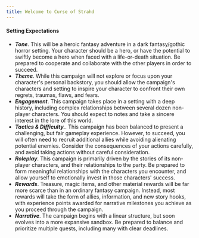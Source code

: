 ```yaml
---
title: Welcome to Curse of Strahd
---
```


#### Setting Expectations

- **_Tone_**. This will be a heroic fantasy adventure in a dark fantasy/gothic horror setting. Your character should be a hero, or have the potential to swiftly become a hero when faced with a life-or-death situation. Be prepared to cooperate and collaborate with the other players in order to succeed.
- **_Theme_**. While this campaign will not explore or focus upon your character's personal backstory, you should allow the campaign's characters and setting to inspire your character to confront their own regrets, traumas, flaws, and fears.
- **_Engagement_**. This campaign takes place in a setting with a deep history, including complex relationships between several dozen non-player characters. You should expect to notes and take a sincere interest in the lore of this world.
- **_Tactics & Difficulty._**. This campaign has been balanced to present a challenging, but fair gameplay experience. However, to succeed, you will often need to recruit additional allies while avoiding alienating potential enemies. Consider the consequences of your actions carefully, and avoid taking actions without careful consideration.
- **_Roleplay_**. This campaign is primarily driven by the stories of its non-player characters, and their relationships to the party. Be prepared to form meaningful relationships with the characters you encounter, and allow yourself to emotionally invest in those characters' success.
- **_Rewards_**. Treasure, magic items, and other material rewards will be far more scarce than in an ordinary fantasy campaign. Instead, most rewards will take the form of allies, information, and new story hooks, with experience points awarded for narrative milestones you achieve as you proceed through the campaign.
- **_Narrative_**. The campaign begins with a linear structure, but soon evolves into a more expansive sandbox. Be prepared to balance and prioritize multiple quests, including many with clear deadlines.

